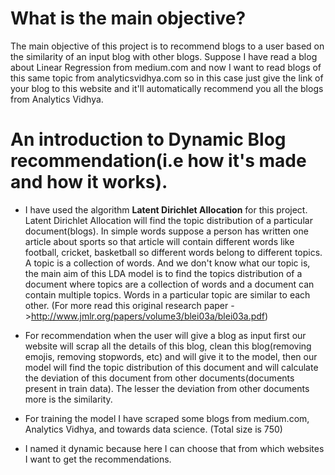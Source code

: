 # What is the main objective?

The main objective of this project is to recommend blogs to a user based on the similarity of an input blog with other blogs. Suppose I have read a blog about Linear Regression from medium.com and now I want to read blogs of this same topic from analyticsvidhya.com  so in this case just give the link of your blog to this website and it'll automatically recommend you all the blogs from Analytics Vidhya. 

# An introduction to Dynamic Blog recommendation(i.e how it's made and how it works).

* I have used the algorithm **Latent Dirichlet Allocation** for this project. Latent Dirichlet Allocation will find the topic distribution of a particular document(blogs). In simple words suppose a person has written one article about sports so that article will contain different words like football, cricket, basketball so different words belong to different topics. A topic is a collection of words. And we don't know what our topic is, the main aim of this LDA model is to find the topics distribution of a document where topics are a collection of words and a document can contain multiple topics. Words in a particular topic are similar to each other.
(For more read this original research paper ->http://www.jmlr.org/papers/volume3/blei03a/blei03a.pdf)

* For recommendation when the user will give a blog as input first our website will scrap all the details of this blog, clean this blog(removing emojis, removing stopwords, etc) and will give it to the model, then our model will find the topic distribution of this document and will calculate the deviation of this document from other documents(documents present in train data). The lesser the deviation from other documents more is the similarity.

* For training the model I have scraped some blogs from medium.com, Analytics Vidhya, and towards data science. (Total size is 750) 

* I named it dynamic because here I can choose that from which websites I want to get the recommendations.
